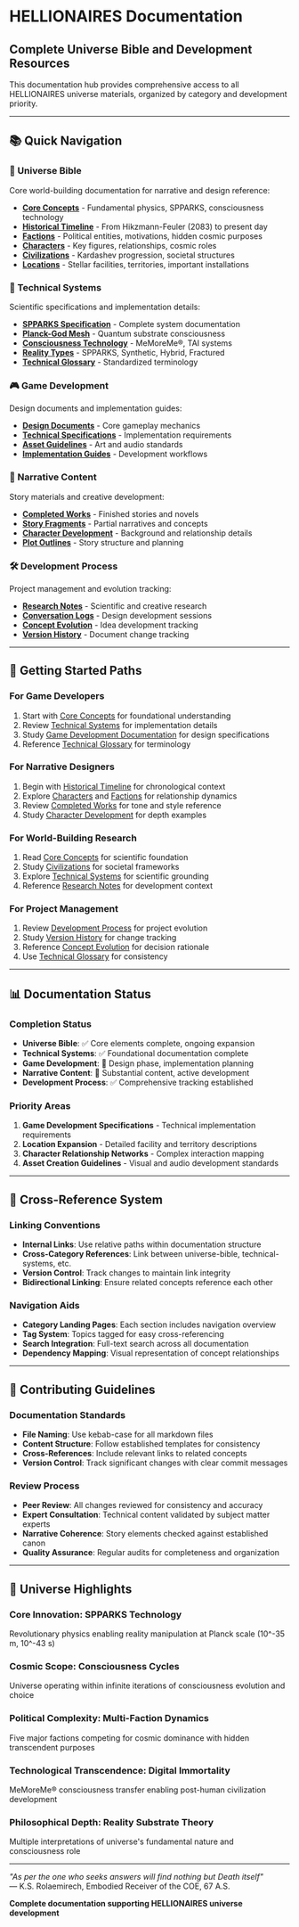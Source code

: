 # HELLIONAIRES Documentation

## Complete Universe Bible and Development Resources

This documentation hub provides comprehensive access to all HELLIONAIRES universe materials, organized by category and development priority.

---

## 📚 Quick Navigation

### **🌌 Universe Bible**
Core world-building documentation for narrative and design reference:
- **[Core Concepts](core-concepts.md)** - Fundamental physics, SPPARKS, consciousness technology
- **[Historical Timeline](historical-timeline.md)** - From Hikzmann-Feuler (2083) to present day
- **[Factions](factions.md)** - Political entities, motivations, hidden cosmic purposes
- **[Characters](characters.md)** - Key figures, relationships, cosmic roles
- **[Civilizations](civilizations.md)** - Kardashev progression, societal structures
- **[Locations](locations.md)** - Stellar facilities, territories, important installations

### **🔬 Technical Systems**
Scientific specifications and implementation details:
- **[SPPARKS Specification](spparks-specification.md)** - Complete system documentation
- **[Planck-God Mesh](planck-god-mesh.md)** - Quantum substrate consciousness
- **[Consciousness Technology](consciousness-technology.md)** - MeMoreMe®, TAI systems
- **[Reality Types](reality-types.md)** - SPPARKS, Synthetic, Hybrid, Fractured
- **[Technical Glossary](technical-glossary.md)** - Standardized terminology

### **🎮 Game Development**
Design documents and implementation guides:
- **[Design Documents](design-documents/)** - Core gameplay mechanics
- **[Technical Specifications](technical-specifications/)** - Implementation requirements
- **[Asset Guidelines](asset-guidelines/)** - Art and audio standards
- **[Implementation Guides](implementation-guides/)** - Development workflows

### **📖 Narrative Content**
Story materials and creative development:
- **[Completed Works](completed-works/)** - Finished stories and novels
- **[Story Fragments](story-fragments/)** - Partial narratives and concepts
- **[Character Development](character-development/)** - Background and relationship details
- **[Plot Outlines](plot-outlines/)** - Story structure and planning

### **🛠️ Development Process**
Project management and evolution tracking:
- **[Research Notes](research-notes/)** - Scientific and creative research
- **[Conversation Logs](conversation-logs/)** - Design development sessions
- **[Concept Evolution](concept-evolution/)** - Idea development tracking
- **[Version History](version-history/)** - Document change tracking

---

## 🎯 Getting Started Paths

### **For Game Developers**
1. Start with [Core Concepts](core-concepts.md) for foundational understanding
2. Review [Technical Systems]() for implementation details
3. Study [Game Development Documentation]() for design specifications
4. Reference [Technical Glossary](technical-glossary.md) for terminology

### **For Narrative Designers**
1. Begin with [Historical Timeline](historical-timeline.md) for chronological context
2. Explore [Characters](characters.md) and [Factions](factions.md) for relationship dynamics
3. Review [Completed Works](completed-works/) for tone and style reference
4. Study [Character Development](character-development/) for depth examples

### **For World-Building Research**
1. Read [Core Concepts](core-concepts.md) for scientific foundation
2. Study [Civilizations](civilizations.md) for societal frameworks
3. Explore [Technical Systems]() for scientific grounding
4. Reference [Research Notes](research-notes/) for development context

### **For Project Management**
1. Review [Development Process]() for project evolution
2. Study [Version History](version-history/) for change tracking
3. Reference [Concept Evolution](concept-evolution/) for decision rationale
4. Use [Technical Glossary](technical-glossary.md) for consistency

---

## 📊 Documentation Status

### **Completion Status**
- **Universe Bible**: ✅ Core elements complete, ongoing expansion
- **Technical Systems**: ✅ Foundational documentation complete
- **Game Development**: 🚧 Design phase, implementation planning
- **Narrative Content**: 🚧 Substantial content, active development
- **Development Process**: ✅ Comprehensive tracking established

### **Priority Areas**
1. **Game Development Specifications** - Technical implementation requirements
2. **Location Expansion** - Detailed facility and territory descriptions
3. **Character Relationship Networks** - Complex interaction mapping
4. **Asset Creation Guidelines** - Visual and audio development standards

---

## 🔗 Cross-Reference System

### **Linking Conventions**
- **Internal Links**: Use relative paths within documentation structure
- **Cross-Category References**: Link between universe-bible, technical-systems, etc.
- **Version Control**: Track changes to maintain link integrity
- **Bidirectional Linking**: Ensure related concepts reference each other

### **Navigation Aids**
- **Category Landing Pages**: Each section includes navigation overview
- **Tag System**: Topics tagged for easy cross-referencing
- **Search Integration**: Full-text search across all documentation
- **Dependency Mapping**: Visual representation of concept relationships

---

## 📝 Contributing Guidelines

### **Documentation Standards**
- **File Naming**: Use kebab-case for all markdown files
- **Content Structure**: Follow established templates for consistency
- **Cross-References**: Include relevant links to related concepts
- **Version Control**: Track significant changes with clear commit messages

### **Review Process**
- **Peer Review**: All changes reviewed for consistency and accuracy
- **Expert Consultation**: Technical content validated by subject matter experts
- **Narrative Coherence**: Story elements checked against established canon
- **Quality Assurance**: Regular audits for completeness and organization

---

## 🌟 Universe Highlights

### **Core Innovation: SPPARKS Technology**
Revolutionary physics enabling reality manipulation at Planck scale (10^-35 m, 10^-43 s)

### **Cosmic Scope: Consciousness Cycles**
Universe operating within infinite iterations of consciousness evolution and choice

### **Political Complexity: Multi-Faction Dynamics**
Five major factions competing for cosmic dominance with hidden transcendent purposes

### **Technological Transcendence: Digital Immortality**
MeMoreMe® consciousness transfer enabling post-human civilization development

### **Philosophical Depth: Reality Substrate Theory**
Multiple interpretations of universe's fundamental nature and consciousness role

---

*"As per the one who seeks answers will find nothing but Death itself"*  
— K.S. Rolaemirech, Embodied Receiver of the COE, 67 A.S.

**Complete documentation supporting HELLIONAIRES universe development**